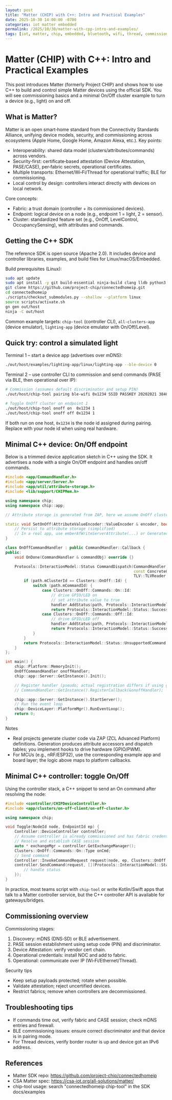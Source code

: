 ```yaml
---
layout: post
title: "Matter (CHIP) with C++: Intro and Practical Examples"
date: 2025-10-30 14:00:00 -0700
categories: iot matter embedded
permalink: /2025/10/30/matter-with-cpp-intro-and-examples/
tags: [iot, matter, chip, embedded, bluetooth, wifi, thread, commissioning, clusters]
---
```


# Matter (CHIP) with C++: Intro and Practical Examples

This post introduces Matter (formerly Project CHIP) and shows how to use C++ to build and control simple Matter devices using the official SDK. You will see commissioning basics and a minimal On/Off cluster example to turn a device (e.g., light) on and off.

## What is Matter?

Matter is an open smart‑home standard from the Connectivity Standards Alliance, unifying device models, security, and commissioning across ecosystems (Apple Home, Google Home, Amazon Alexa, etc.). Key points:
- Interoperability: shared data model (clusters/attributes/commands) across vendors.
- Security‑first: certificate‑based attestation (Device Attestation, PASE/CASE), per‑fabric secrets, operational certificates.
- Multiple transports: Ethernet/Wi‑Fi/Thread for operational traffic; BLE for commissioning.
- Local control by design: controllers interact directly with devices on local network.

Core concepts:
- Fabric: a trust domain (controller + its commissioned devices).
- Endpoint: logical device on a node (e.g., endpoint 1 = light, 2 = sensor).
- Cluster: standardized feature set (e.g., OnOff, LevelControl, OccupancySensing), with attributes and commands.

## Getting the C++ SDK

The reference SDK is open source (Apache 2.0). It includes device and controller libraries, examples, and build files for Linux/macOS/Embedded.

Build prerequisites (Linux):

```bash
sudo apt update
sudo apt install -y git build-essential ninja-build clang lldb python3 python3-venv libavahi-compat-libdnssd-dev libdbus-1-dev
git clone https://github.com/project-chip/connectedhomeip.git
cd connectedhomeip
./scripts/checkout_submodules.py --shallow --platform linux
source scripts/activate.sh
gn gen out/host
ninja -C out/host
```

Common example targets: `chip-tool` (controller CLI), `all-clusters-app` (device emulator), `lighting-app` (device emulator with On/Off/Level).

## Quick try: control a simulated light

Terminal 1 – start a device app (advertises over mDNS):

```bash
./out/host/examples/lighting-app/linux/lighting-app --ble-device 0
```

Terminal 2 – use controller CLI to commission and send commands (PASE via BLE, then operational over IP):

```bash
# Commission (assumes default discriminator and setup PIN)
./out/host/chip-tool pairing ble-wifi 0x1234 SSID PASSKEY 20202021 3840

# Toggle OnOff cluster on endpoint 1
./out/host/chip-tool onoff on  0x1234 1
./out/host/chip-tool onoff off 0x1234 1
```

If both run on one host, `0x1234` is the node id assigned during pairing. Replace with your node id when using real hardware.

## Minimal C++ device: On/Off endpoint

Below is a trimmed device application sketch in C++ using the SDK. It advertises a node with a single On/Off endpoint and handles on/off commands.

```cpp
#include <app/CommandHandler.h>
#include <app/server/Server.h>
#include <app/util/attribute-storage.h>
#include <lib/support/CHIPMem.h>

using namespace chip;
using namespace chip::app;

// Attribute storage is generated from ZAP, here we assume OnOff cluster is present on endpoint 1

static void SetOnOff(AttributeValueEncoder::ValueEncoder & encoder, bool value) {
    // Persist to attribute storage (simplified)
    // In a real app, use emberAfWriteServerAttribute(...) or GeneratedAttributeAccessInterface
}

class OnOffCommandHandler : public CommandHandler::Callback {
public:
    void OnDone(CommandHandler & commandObj) override {}

    Protocols::InteractionModel::Status CommandDispatch(CommandHandler & handler,
                                                        const ConcreteCommandPath & path,
                                                        TLV::TLVReader & reader) override {
        if (path.mClusterId == Clusters::OnOff::Id) {
            switch (path.mCommandId) {
                case Clusters::OnOff::Commands::On::Id:
                    // drive GPIO/LED on
                    // set attribute value to true
                    handler.AddStatus(path, Protocols::InteractionModel::Status::Success);
                    return Protocols::InteractionModel::Status::Success;
                case Clusters::OnOff::Commands::Off::Id:
                    // drive GPIO/LED off
                    handler.AddStatus(path, Protocols::InteractionModel::Status::Success);
                    return Protocols::InteractionModel::Status::Success;
            }
        }
        return Protocols::InteractionModel::Status::UnsupportedCommand;
    }
};

int main() {
    chip::Platform::MemoryInit();
    OnOffCommandHandler onoffHandler;
    chip::app::Server::GetInstance().Init();

    // Register handler (pseudo; actual registration differs if using generated code)
    // CommandHandler::GetInstance().RegisterCallback(&onoffHandler);

    chip::app::Server::GetInstance().StartServer();
    // Run the event loop
    chip::DeviceLayer::PlatformMgr().RunEventLoop();
    return 0;
}
```

Notes
- Real projects generate cluster code via ZAP (ZCL Advanced Platform) definitions. Generation produces attribute accessors and dispatch tables; you implement hooks to drive hardware (GPIO/PWM).
- For MCUs (e.g., nRF/ESP32), use the corresponding example app and board layer; the logic above maps to platform callbacks.

## Minimal C++ controller: toggle On/Off

Using the controller stack, a C++ snippet to send an On command after resolving the node:

```cpp
#include <controller/CHIPDeviceController.h>
#include <app/clusters/on-off-client/on-off-cluster.h>

using namespace chip;

void Toggle(NodeId node, EndpointId ep) {
    Controller::DeviceController controller;
    // Assume controller is already commissioned and has fabric credentials
    // Resolve and establish CASE session
    auto * exchangeMgr = controller.GetExchangeManager();
    Clusters::OnOff::Commands::On::Type onCmd;
    // Send command
    Controller::InvokeCommandRequest request(node, ep, Clusters::OnOff::Id, Clusters::OnOff::Commands::On::Id, onCmd);
    controller.SendCommand(request, [](Protocols::InteractionModel::Status st) {
        // handle status
    });
}
```

In practice, most teams script with `chip-tool` or write Kotlin/Swift apps that talk to a Matter controller service, but the C++ controller API is available for gateways/bridges.

## Commissioning overview

Commissioning stages:
1. Discovery: mDNS (DNS‑SD) or BLE advertisement.
2. PASE session establishment using setup code (PIN) and discriminator.
3. Device Attestation: verify vendor cert chain.
4. Operational credentials: install NOC and add to fabric.
5. Operational: communicate over IP (Wi‑Fi/Ethernet/Thread).

Security tips
- Keep setup payloads protected; rotate when possible.
- Validate attestation; reject uncertified devices.
- Restrict fabrics; remove when controllers are decommissioned.

## Troubleshooting tips

- If commands time out, verify fabric and CASE session; check mDNS entries and firewall.
- BLE commissioning issues: ensure correct discriminator and that device is in pairing mode.
- For Thread devices, verify border router is up and device got an IPv6 address.

## References

- Matter SDK repo: https://github.com/project-chip/connectedhomeip
- CSA Matter spec: https://csa-iot.org/all-solutions/matter/
- chip-tool usage: search "connectedhomeip chip-tool" in the SDK docs/examples


